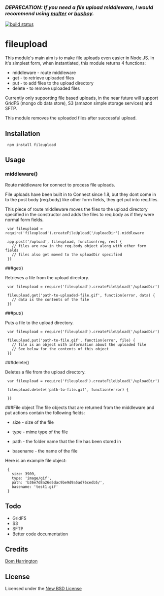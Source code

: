 ### *DEPRECATION: If you need a file upload middleware, I would recommend using [multer](https://www.npmjs.com/package/multer) or [busboy](https://www.npmjs.com/package/busboy).*

[![build status](https://secure.travis-ci.org/domharrington/fileupload.png)](http://travis-ci.org/domharrington/fileupload)
# fileupload

This module's main aim is to make file uploads even easier in Node.JS. In it's simplest form, when instantiated, this module returns 4 functions:

- middleware - route middleware
- get - to retrieve uploaded files
- put - to add files to the upload directory
- delete - to remove uploaded files

Currently only supporting file based uploads, in the near future will support GridFS (mongo db data store), S3 (amazon simple storage services) and SFTP.

This module removes the uploaded files after successful upload.

## Installation

     npm install fileupload

## Usage

### middleware()

Route middleware for connect to process file uploads.

File uploads have been built in to Connect since 1.8, but they dont come in to the post body (req.body) like other form fields, they get put into req.files.

This piece of route middleware moves the files to the upload directory specified in the constructor and adds the files to req.body as if they were normal form fields.

     var fileupload = require('fileupload').createFileUpload('/uploadDir').middleware

     app.post('/upload', fileupload, function(req, res) {
       // files are now in the req.body object along with other form fields
       // files also get moved to the uploadDir specified
     })

###get()

Retrieves a file from the upload directory.


     var fileupload = require('fileupload').createFileUpload('/uploadDir')

     fileupload.get('path-to-uploaded-file.gif', function(error, data) {
       // data is the contents of the file
     })

###put()

Puts a file to the upload directory.


     var fileupload = require('fileupload').createFileUpload('/uploadDir')

     fileupload.put('path-to-file.gif', function(error, file) {
       // file is an object with information about the uploaded file
       // See below for the contents of this object
     })

###delete()

Deletes a file from the upload directory.


     var fileupload = require('fileupload').createFileUpload('/uploadDir')

     fileupload.delete('path-to-file.gif', function(error) {

     })

###File object
The file objects that are returned from the middleware and put actions contain the following fields:

- size - size of the file

- type - mime type of the file

- path - the folder name that the file has been stored in

- basename - the name of the file

Here is an example file object:

     {
       size: 3909,
       type: 'image/gif',
       path: 'b36e7d8a26e5dac9be9d9a5ad76cedb5/',
       basename: 'test1.gif'
     }

## Todo

- GridFS
- S3
- SFTP
- Better code documentation

## Credits
[Dom Harrington](https://github.com/domharrington/)

## License
Licensed under the [New BSD License](http://opensource.org/licenses/bsd-license.php)
